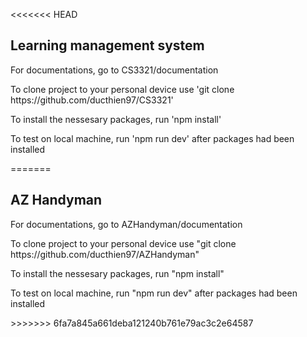 <<<<<<< HEAD
<h2>Learning management system</h2>
For documentations, go to CS3321/documentation 
<p >To clone project to your personal device use 'git clone https://github.com/ducthien97/CS3321' </P>
</p>To install the nessesary packages, run 'npm install' </p>
<p>To test on local machine, run 'npm run dev' after packages had been installed</p>
=======
<h2>AZ Handyman</h2>
For documentations, go to AZHandyman/documentation 
<p >To clone project to your personal device use "git clone https://github.com/ducthien97/AZHandyman" </P>
</p>To install the nessesary packages, run "npm install" </p>
<p>To test on local machine, run "npm run dev" after packages had been installed</p>
>>>>>>> 6fa7a845a661deba121240b761e79ac3c2e64587
